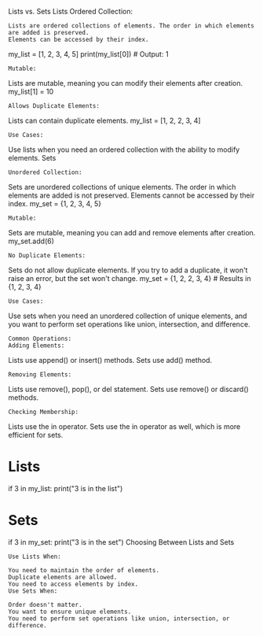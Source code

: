 Lists vs. Sets
Lists
Ordered Collection:
```
Lists are ordered collections of elements. The order in which elements are added is preserved.
Elements can be accessed by their index.
```
my_list = [1, 2, 3, 4, 5]
print(my_list[0])  # Output: 1
```
Mutable:
```
Lists are mutable, meaning you can modify their elements after creation.
my_list[1] = 10
```
Allows Duplicate Elements:
```
Lists can contain duplicate elements.
my_list = [1, 2, 2, 3, 4]
```
Use Cases:
```
Use lists when you need an ordered collection with the ability to modify elements.
Sets
```
Unordered Collection:
```
Sets are unordered collections of unique elements. The order in which elements are added is not preserved.
Elements cannot be accessed by their index.
my_set = {1, 2, 3, 4, 5}
```
Mutable:
```
Sets are mutable, meaning you can add and remove elements after creation.
my_set.add(6)
```
No Duplicate Elements:
```
Sets do not allow duplicate elements. If you try to add a duplicate, it won't raise an error, but the set won't change.
my_set = {1, 2, 2, 3, 4}  # Results in {1, 2, 3, 4}
```
Use Cases:
```
Use sets when you need an unordered collection of unique elements, and you want to perform set operations like union, intersection, and difference.
```
Common Operations:
Adding Elements:
```
Lists use append() or insert() methods.
Sets use add() method.
```
Removing Elements:
```
Lists use remove(), pop(), or del statement.
Sets use remove() or discard() methods.
```
Checking Membership:
```
Lists use the in operator.
Sets use the in operator as well, which is more efficient for sets.
# Lists
if 3 in my_list:
    print("3 is in the list")

# Sets
if 3 in my_set:
    print("3 is in the set")
Choosing Between Lists and Sets
```
Use Lists When:

You need to maintain the order of elements.
Duplicate elements are allowed.
You need to access elements by index.
Use Sets When:

Order doesn't matter.
You want to ensure unique elements.
You need to perform set operations like union, intersection, or difference.
```
